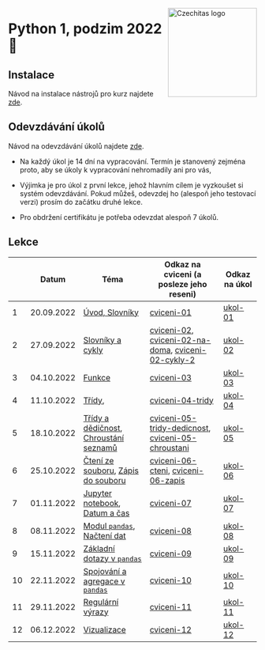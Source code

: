 <a href="https://www.czechitas.cz/"><img align="right" src="https://cdn.myshoptet.com/usr/www.shop-czechitas.cz/user/logos/logo.png" alt="Czechitas logo" width="180"/></a>

# Python 1, podzim 2022 :snake:

## Instalace
Návod na instalace nástrojů pro kurz najdete [zde](./jak-na-instalaci.md).

## Odevzdávání úkolů
Návod na odevzdávání úkolů najdete [zde](./jak-na-domaci-ukoly.md).

* Na každý úkol je 14 dní na vypracování. Termín je stanovený zejména proto, aby se úkoly k vypracování nehromadily ani pro vás,

* Výjimka je pro úkol z první lekce, jehož hlavním cílem je vyzkoušet si systém odevzdávání. Pokud můžeš, odevzdej ho (alespoň jeho testovací verzi)
prosím do začátku druhé lekce.

* Pro obdržení certifikátu je potřeba odevzdat alespoň 7 úkolů.

## Lekce

|    | Datum      | Téma             | Odkaz na cviceni (a posleze jeho reseni) | Odkaz na úkol
| -- | ---------- | ---------------- | ------------------------------------------------------------------------ | -------------
| 1  | 20.09.2022 | [Úvod, Slovníky](https://kodim.cz/kurzy/uvod-do-progr-2/uvod-do-programovani-2/slovniky) | [cviceni-01](./reseni-cviceni/01.py) | [ukol-01](./ukoly/ukol-01.md)
| 2  | 27.09.2022 | [Slovníky a cykly](https://kodim.cz/kurzy/uvod-do-progr-2/uvod-do-programovani-2/slovniky-a-cykly) | [cviceni-02](./reseni-cviceni/02.py), [cviceni-02-na-doma](./reseni-cviceni/02-cviceni-doma.py), [cviceni-02-cykly-2](./reseni-cviceni/02-cykly-2.py)  | [ukol-02](./ukoly/ukol-02.md)
| 3  | 04.10.2022 | [Funkce](https://kodim.cz/kurzy/uvod-do-progr-2/uvod-do-programovani-2/funkce) | [cviceni-03](./reseni-cviceni/03.py) | [ukol-03](./ukoly/ukol-03.md)
| 4  | 11.10.2022 | [Třídy](https://kodim.cz/kurzy/uvod-do-progr-2/uvod-do-programovani-2/tridy),   | [cviceni-04-tridy](./reseni-cviceni/04-tridy.py) | [ukol-04](./ukoly/ukol-04.md)
| 5  | 18.10.2022 | [Třídy a dědičnost](https://kodim.cz/kurzy/uvod-do-progr-2/uvod-do-programovani-2/dedicnost),  [Chroustání seznamů](https://kodim.cz/kurzy/python-data/zaklady-programovani/text-chroustani/chroustani-seznamu) | [cviceni-05-tridy-dedicnost](./reseni-cviceni/05-tridy-dedicnost.py), [cviceni-05-chroustani](./reseni-cviceni/05-chroustani.py) | [ukol-05](./ukoly/ukol-05.md)
| 6  | 25.10.2022 | [Čtení ze souboru](https://kodim.cz/kurzy/python-data/zaklady-programovani/soubory/cteni-souboru), [Zápis do souboru](https://kodim.cz/kurzy/python-data/zaklady-programovani/soubory/zapis-souboru) | [cviceni-06-cteni](./reseni-cviceni/06-zapis.py), [cviceni-06-zapis](./reseni-cviceni/06-cteni.py)  | [ukol-06](./ukoly/ukol-06.md)
| 7  | 01.11.2022 | [Jupyter notebook](https://kodim.cz/kurzy/python-data-1/bonusy/jupyter), [Datum a čas](https://kodim.cz/kurzy/python-data-1/bonusy/datum)| [cviceni-07](./reseni-cviceni/07.md) | [ukol-07](./ukoly/ukol-07.md)
| 8  | 08.11.2022 | [Modul `pandas`](https://kodim.cz/kurzy/python-data-1/python-pro-data-1/instalace/instalace-modulu), [Načtení dat](https://kodim.cz/kurzy/python-data-1/python-pro-data-1/nacteni-dat) | [cviceni-08](./reseni-cviceni/08.md) | [ukol-08](./ukoly/ukol-08.md)
| 9  | 15.11.2022 | [Základní dotazy v `pandas`](https://kodim.cz/kurzy/python-data-1/python-pro-data-1/zakladni-dotazy) | [cviceni-09](./reseni-cviceni/09.md) | [ukol-09](./ukoly/ukol-09.md)
| 10 | 22.11.2022 | [Spojování a agregace v `pandas`](https://kodim.cz/kurzy/python-data-1/python-pro-data-1/agregace-a-spojovani)  | [cviceni-10](./reseni-cviceni/10.md) | [ukol-10](./ukoly/ukol-10.md)
| 11 | 29.11.2022 | [Regulární výrazy](https://kodim.cz/kurzy/python-data-1/ziskavani-dat/regularni-vyrazy)  | [cviceni-11](./reseni-cviceni/11.md) | [ukol-11](./ukoly/ukol-11.md)
| 12 | 06.12.2022 | [Vizualizace](https://kodim.cz/kurzy/python-data-1/python-pro-data-1/vizualizace) | [cviceni-12](./reseni-cviceni/12.md) | [ukol-12](./ukoly/ukol-12.md)
